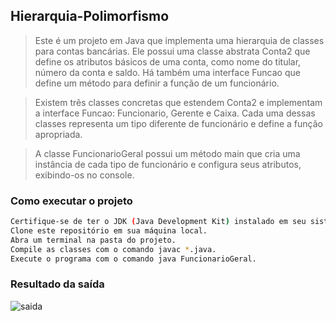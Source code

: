 ## Hierarquia-Polimorfismo

>Este é um projeto em Java que implementa uma hierarquia de classes para contas bancárias. Ele possui uma classe abstrata Conta2 que define os atributos básicos de uma conta, como nome do titular, número da conta e saldo. Há também uma interface Funcao que define um método para definir a função de um funcionário.


> Existem três classes concretas que estendem Conta2 e implementam a interface Funcao: Funcionario, Gerente e Caixa. Cada uma dessas classes representa um tipo diferente de funcionário e define a função apropriada.

> A classe FuncionarioGeral possui um método main que cria uma instância de cada tipo de funcionário e configura seus atributos, exibindo-os no console.


### Como executar o projeto
```sh
Certifique-se de ter o JDK (Java Development Kit) instalado em seu sistema.
Clone este repositório em sua máquina local.
Abra um terminal na pasta do projeto.
Compile as classes com o comando javac *.java.
Execute o programa com o comando java FuncionarioGeral.
```

### Resultado da saída

![saida](https://user-images.githubusercontent.com/33014753/229588217-57b1b605-81f0-4e22-a3e1-1006bf714585.png)
